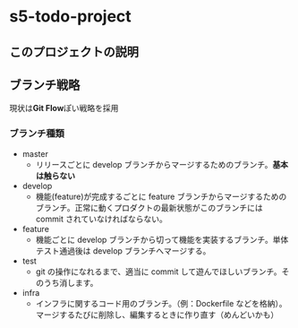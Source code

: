 # s5-todo-project

## このプロジェクトの説明

## ブランチ戦略

現状は**Git Flow**ぽい戦略を採用

### ブランチ種類

- master
  - リリースごとに develop ブランチからマージするためのブランチ。**基本は触らない**
- develop
  - 機能(feature)が完成するごとに feature ブランチからマージするためのブランチ。正常に動くプロダクトの最新状態がこのブランチには commit されていなければならない。
- feature
  - 機能ごとに develop ブランチから切って機能を実装するブランチ。単体テスト通過後は develop ブランチへマージする。
- test
  - git の操作になれるまで、適当に commit して遊んでほしいブランチ。そのうち消します。
- infra
  - インフラに関するコード用のブランチ。（例：Dockerfile などを格納）。マージするたびに削除し、編集するときに作り直す（めんどいかも）
